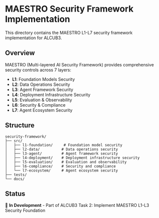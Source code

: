# MAESTRO Security Framework Implementation

This directory contains the MAESTRO L1-L7 security framework implementation for ALCUB3.

## Overview

MAESTRO (Multi-layered AI Security Framework) provides comprehensive security controls across 7 layers:

- **L1**: Foundation Models Security
- **L2**: Data Operations Security
- **L3**: Agent Framework Security
- **L4**: Deployment Infrastructure Security
- **L5**: Evaluation & Observability
- **L6**: Security & Compliance
- **L7**: Agent Ecosystem Security

## Structure

```
security-framework/
├── src/
│   ├── l1-foundation/     # Foundation model security
│   ├── l2-data/          # Data operations security
│   ├── l3-agent/         # Agent framework security
│   ├── l4-deployment/    # Deployment infrastructure security
│   ├── l5-evaluation/    # Evaluation and observability
│   ├── l6-compliance/    # Security and compliance
│   └── l7-ecosystem/     # Agent ecosystem security
├── tests/
└── docs/
```

## Status

🚧 **In Development** - Part of ALCUB3 Task 2: Implement MAESTRO L1-L3 Security Foundation
